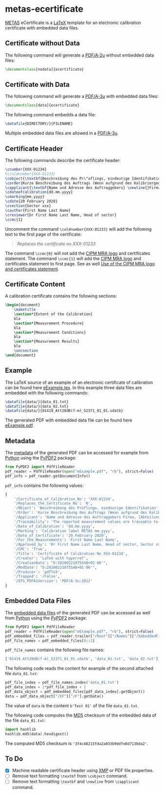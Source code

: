 # metas-ecertificate
[METAS](https://www.metas.ch/) eCertificate is a [LaTeX](https://en.wikipedia.org/wiki/LaTeX) template for an electronic calibration certificate with embedded data files.

## Certificate without Data

The following command will generate a [PDF/A-2u](https://en.wikipedia.org/wiki/PDF/A) without embedded data files:
````tex
\documentclass[nodata]{ecertificate}
````

## Certificate with Data

The following command will generate a [PDF/A-3u](https://en.wikipedia.org/wiki/PDF/A) with embedded data files:
````tex
\documentclass[data]{ecertificate}
````

The following command embedds a data file:
````tex
\datafile{DIRECTORY/}{FILENAME}
````

Multiple embedded data files are allowed in a [PDF/A-3u](https://en.wikipedia.org/wiki/PDF/A).
    
## Certificate Header

The following commands describe the certificate header:

````tex
\cnumber{XXX-01234}
%\coldnumber{XXX-01233}
\cobject{\textbf{Beschreibung des Pr\"uflings, eindeutige Identifikation}}
\corder{Kurze Beschreibung des Auftrags (Wenn aufgrund des Kalibriergegenstandes der Kalibrierumfang klar ist (z. B. Widerstand, Endmass), kann dieser Abschnitt ausnahmsweise weggelassen werden.)}
\capplicant{\textbf{Name und Adresse des Auftraggebers} \newline{}Firma, [Abteilung], Adresse PLZ Ort}
\cdateofcalibration{dd.mm.yyyy}
\cmarking{mm.yyyy}
\cdate{20 February 2020}
\csection{Sector xxx}
\cauthor{First Name Last Name}
\creviewer{Dr First Name Last Name, Head of sector}
\ccmc{1}
````
Uncomment the command `\coldnumber{XXX-01233}` will add the following text to the first page of the certificate:

> *Replaces the certificate no XXX-01233*

The command `\ccmc{0}` will not add the [CIPM MRA logo](CIPM_MRA_C.png) and certificates statement. The command `\ccmc{1}` will add the [CIPM MRA logo](CIPM_MRA_C.png) and certificates statement to first page. See as well [Use of the CIPM MRA logo and certificates statement](https://www.bipm.org/utils/common/documents/CIPM-MRA/CIPM-MRA-D-02.pdf).

## Certificate Content

A calibration certificate contains the following sections:
````tex
\begin{document}
    \maketitle
    \section*{Extent of the Calibration}
    bla
    \section*{Measurement Procedure}
    bla
    \section*{Measurement Conditions}
    bla
    \section*{Measurement Results}
    bla
    \uncsection
\end{document}
````

## Example

The LaTeX source of an example of an electronic certificate of calibration can be found here [eExample.tex](eExample.tex). In this example three data files are embedded with the following commands:

````tex
\datafile{data/}{data_01.txt}
\datafile{data/}{data_02.txt}
\datafile{data/}{01419_Att20dB(f-m)_52371_01_01.sdatb}
````

The generated PDF with embedded data file can be found here [eExample.pdf](eExample.pdf).


## Metadata

The [metadata](https://en.wikipedia.org/wiki/PDF#Metadata) of the generated PDF can be accessed for example from [Python](https://www.python.org/) using the [PyPDF2](https://pypi.org/project/PyPDF2/) package:
````python
from PyPDF2 import PdfFileReader
pdf_reader = PdfFileReader(open("eExample.pdf", "rb"), strict=False)
pdf_info = pdf_reader.getDocumentInfo()
````

`pdf_info` contains the following values:

````python
{
    '/Certificate_of_Calibration_No': 'XXX-01234',
    '/Replaces_the_Certificate_No': '0',
    '/Object': 'Beschreibung des Prüflings, eindeutige Identifikation',
    '/Order': 'Kurze Beschreibung des Auftrags (Wenn aufgrund des Kalibriergegenstandes der Kalibrierumfang klar ist (z. B. Widerstand, Endmass), kann dieser Abschnitt ausnahmsweise weggelassen werden.)',
    '/Applicant': 'Name und Adresse des Auftraggebers Firma, [Abteilung], Adresse PLZ Ort',
    '/Traceability': 'The reported measurement values are traceable to national standards and thus to internationally supported realisations of the SI units.',
    '/Date_of_Calibration': 'dd.mm.yyyy',
    '/Marking': 'Calibration label METAS mm.yyyy',
    '/Date_of_Certificate': '20 February 2020',
    '/For_the_Measurements': 'First Name Last Name',
    '/Approved_by': 'Dr First Name Last Name, Head of sector, Sector xxx',
    '/CMC': 'True', 
    '/Title': 'Certificate of Calibration No XXX-01234',
    '/Creator': 'LaTeX with hyperref',
    '/CreationDate': "D:20200221075548+01'00'", 
    '/ModDate': "D:20200221075548+01'00'", 
    '/Producer': 'pdfTeX', 
    '/Trapped': '/False', 
    '/GTS_PDFA1Version': 'PDF/A-3u:2012'
}
````

## Embedded Data Files

The [embedded data files](https://en.wikipedia.org/wiki/PDF#File_attachments) of the generated PDF can be accessed as well from [Python](https://www.python.org/) using the [PyPDF2](https://pypi.org/project/PyPDF2/) package:
````python
from PyPDF2 import PdfFileReader
pdf_reader = PdfFileReader(open("eExample.pdf", "rb"), strict=False)
pdf_embedded_files = pdf_reader.trailer["/Root"]["/Names"]["/EmbeddedFiles"]["/Names"]
pdf_file_names = pdf_embedded_files[0::2]
````

`pdf_file_names` contains the following file names:

````python
['01419_Att20dB(f-m)_52371_01_01.sdatb', 'data_01.txt', 'data_02.txt']
````

The following code reads the content for example of the second attached file `data_01.txt`:

````python
pdf_file_index = pdf_file_names.index('data_01.txt')
pdf_data_index = 2*pdf_file_index + 1
pdf_data_object = pdf_embedded_files[pdf_data_index].getObject()
data = pdf_data_object["/EF"]["/F"].getData()
````
The value of `data` is the content `b'Test 01'` of the file `data_01.txt`.

The following code computes the [MD5](https://en.wikipedia.org/wiki/MD5) checksum of the embedded data of the file `data_01.txt`:

````python
import hashlib
hashlib.md5(data).hexdigest()
````
The computed MD5 checksum is `'3f4c48215fda2a033b9ddfe8d7138da2'`.

## To Do

- [x] Machine readable certificate header using [XMP](https://en.wikipedia.org/wiki/Extensible_Metadata_Platform) or PDF file properties.
- [ ] Remove text formatting `\textbf` from `\cobject` command.
- [ ] Remove text formatting `\textbf` and `\newline` from `\capplicant` command.
